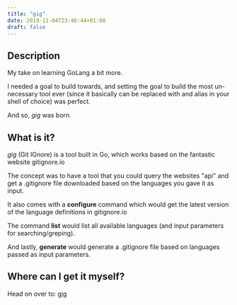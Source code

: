 ```yaml
---
title: "gig"
date: 2019-11-04T23:46:44+01:00
draft: false
---
```


## Description

My take on learning GoLang a bit more.

I needed a goal to build towards, and setting the goal to build the most un-necessary tool ever (since it basically can be replaced with and alias in your shell of choice) was perfect.

And so, *gig* was born.

## What is it?

*gig* (Git IGnore) is a tool built in Go, which works based on the fantastic website gitignore.io

The concept was to have a tool that you could query the websites "api" and get a .gitignore file downloaded based on the languages you gave it as input.

It also comes with a **configure** command which would get the latest version of the language definitions in gitignore.io

The command **list** would list all available languages (and input parameters for searching/greping).

And lastly, **generate** would generate a .gitignore file based on languages passed as input parameters.

## Where can I get it myself?

Head on over to: [gig](https://github.com/agerro/gig)